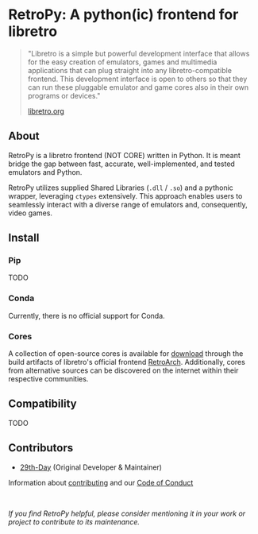 # RetroPy: A python(ic) frontend for libretro

> "Libretro is a simple but powerful development interface that allows for the easy creation of emulators, games and multimedia applications that can plug straight into any libretro-compatible frontend. This development interface is open to others so that they can run these pluggable emulator and game cores also in their own programs or devices."
> 
> [libretro.org](https://www.libretro.com/)

## About

RetroPy is a libretro frontend (NOT CORE) written in Python. It is meant bridge the gap between fast, accurate, well-implemented, and tested emulators and Python.

RetroPy utilizes supplied Shared Libraries (`.dll` / `.so`) and a pythonic wrapper, leveraging `ctypes` extensively. This approach enables users to seamlessly interact with a diverse range of emulators and, consequently, video games.

## Install

### Pip

TODO

### Conda

Currently, there is no official support for Conda.

### Cores

A collection of open-source cores is available for [download](https://buildbot.libretro.com/nightly/ "buildbot.libretro.com/nightly/") through the build artifacts of libretro's official frontend [RetroArch](https://www.retroarch.com/). Additionally, cores from alternative sources can be discovered on the internet within their respective communities.

## Compatibility

TODO

## Contributors

* [29th-Day](https://github.com/29th-Day) (Original Developer & Maintainer)

Information about [contributing](.github/CONTRIBUTING.md) and our [Code of Conduct](.github/CODE_OF_CONDUCT.md)

<br>

*If you find RetroPy helpful, please consider mentioning it in your work or project to contribute to its maintenance.*

